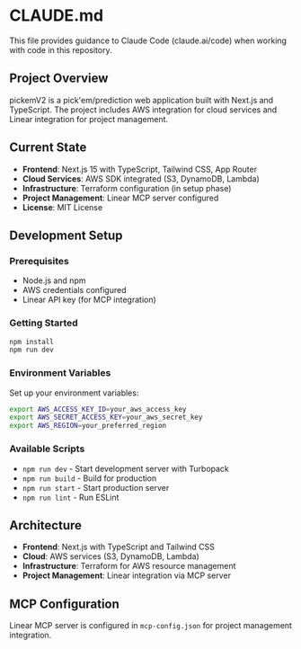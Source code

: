 # CLAUDE.md

This file provides guidance to Claude Code (claude.ai/code) when working with code in this repository.

## Project Overview

pickemV2 is a pick'em/prediction web application built with Next.js and TypeScript. The project includes AWS integration for cloud services and Linear integration for project management.

## Current State

- **Frontend**: Next.js 15 with TypeScript, Tailwind CSS, App Router
- **Cloud Services**: AWS SDK integrated (S3, DynamoDB, Lambda)
- **Infrastructure**: Terraform configuration (in setup phase)
- **Project Management**: Linear MCP server configured
- **License**: MIT License

## Development Setup

### Prerequisites

- Node.js and npm
- AWS credentials configured
- Linear API key (for MCP integration)

### Getting Started

```bash
npm install
npm run dev
```

### Environment Variables

Set up your environment variables:

```bash
export AWS_ACCESS_KEY_ID=your_aws_access_key
export AWS_SECRET_ACCESS_KEY=your_aws_secret_key
export AWS_REGION=your_preferred_region
```

### Available Scripts

- `npm run dev` - Start development server with Turbopack
- `npm run build` - Build for production
- `npm run start` - Start production server
- `npm run lint` - Run ESLint

## Architecture

- **Frontend**: Next.js with TypeScript and Tailwind CSS
- **Cloud**: AWS services (S3, DynamoDB, Lambda)
- **Infrastructure**: Terraform for AWS resource management
- **Project Management**: Linear integration via MCP server

## MCP Configuration

Linear MCP server is configured in `mcp-config.json` for project management integration.
